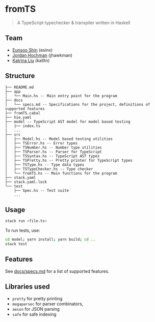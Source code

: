 # fromTS

> A TypeScript typechecker & transpiler written in Haskell

## Team

-   [Eunsoo Shin](https://github.com/esinx) (esinx)
-   [Jordan Hochman](https://github.com/JHawk0224) (jhawkman)
-   [Katrina Liu](https://github.com/liukatkat) (katltn)

## Structure

```
├── README.md
├── app
│   └── Main.hs -- Main entry point for the program
├── docs
│   └── specs.md -- Specifications for the project, definitions of supported features
├── fromTS.cabal
├── hie.yaml
├── model -- TypeScript AST model for model based testing
│   ├── index.ts
|   ...
├── src
│   ├── Model.hs -- Model based testing utilities
│   ├── TSError.hs -- Error types
│   ├── TSNumber.hs -- Number type utilities
│   ├── TSParser.hs -- Parser for TypeScript
│   ├── TSSyntax.hs -- TypeScript AST types
│   ├── TSPretty.hs -- Pretty printer for TypeScript types
│   ├── TSType.hs -- Type data types
│   ├── TSTypeChecker.hs -- Type checker
│   └── fromTS.hs -- Main functions for the program
├── stack.yaml
├── stack.yaml.lock
└── test
    ├── Spec.hs -- Test suite
    ...
```

## Usage

```bash
stack run <file.ts>
```

To run tests, use:

```bash
cd model; yarn install; yarn build; cd ..
stack test
```

## Features

See [docs/specs.md](docs/specs.md) for a list of supported features.

## Libraries used

-   `pretty` for pretty printing
-   `megaparsec` for parser combinators,
-   `aeson` for JSON parsing
-   `safe` for safe indexing
